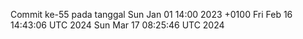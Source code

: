Commit ke-55 pada tanggal Sun Jan 01 14:00 2023 +0100
Fri Feb 16 14:43:06 UTC 2024
Sun Mar 17 08:25:46 UTC 2024
